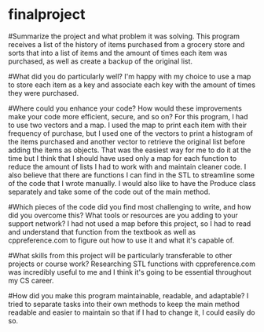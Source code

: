 # finalproject

#Summarize the project and what problem it was solving.
This program receives a list of the history of items purchased from a grocery store and sorts that into a list of items and the amount of times each item was purchased, as well as create a backup of the original list.

#What did you do particularly well?
I'm happy with my choice to use a map to store each item as a key and associate each key with the amount of times they were purchased.

#Where could you enhance your code? How would these improvements make your code more efficient, secure, and so on?
For this program, I had to use two vectors and a map. I used the map to print each item with their frequency of purchase, but I used one of the vectors to print a histogram of the items purchased and another vector to retrieve the original list before adding the items as objects. That was the easiest way for me to do it at the time but I think that I should have used only a map for each function to reduce the amount of lists I had to work with and maintain cleaner code. I also believe that there are functions I can find in the STL to streamline some of the code that I wrote manually. I would also like to have the Produce class separately and take some of the code out of the main method.

#Which pieces of the code did you find most challenging to write, and how did you overcome this? What tools or resources are you adding to your support network?
I had not used a map before this project, so I had to read and understand that function from the textbook as well as cppreference.com to figure out how to use it and what it's capable of.

#What skills from this project will be particularly transferable to other projects or course work?
Researching STL functions with cppreference.com was incredibly useful to me and I think it's going to be essential throughout my CS career.

#How did you make this program maintainable, readable, and adaptable?
I tried to separate tasks into their own methods to keep the main method readable and easier to maintain so that if I had to change it, I could easily do so.
